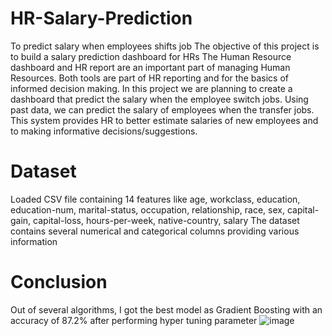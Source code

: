 # HR-Salary-Prediction
To predict salary when employees shifts job
The objective of this project is to build a salary prediction dashboard for HRs
The Human Resource dashboard and HR report are an important part of managing Human Resources. Both tools are part of HR reporting and for the basics of informed decision making. 
In this project we are planning to create a dashboard that predict the salary when the employee switch jobs. Using past data, we can predict the salary of employees when the transfer jobs. This system provides HR to better estimate salaries of new employees and to making informative decisions/suggestions.
# Dataset
Loaded CSV file containing 14 features like age, workclass, education, education-num, marital-status, occupation, relationship, race, sex, capital-gain, capital-loss, hours-per-week, native-country, salary
The dataset contains several numerical and categorical columns providing various information
# Conclusion
Out of several algorithms, I got the best model as Gradient Boosting with an accuracy of 87.2% after performing hyper tuning parameter 
![image](https://user-images.githubusercontent.com/79462862/111576713-715d1000-87ca-11eb-9006-d86d0aadc9dd.png)
